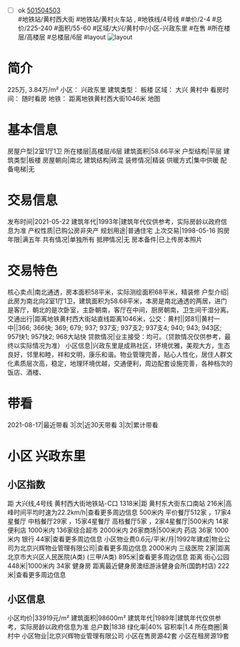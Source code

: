 - [ ] ok [501504503](https://bj.5i5j.com/ershoufang/501504503.html)  
 #地铁站/黄村西大街 #地铁站/黄村火车站 ,  #地铁线/4号线
#单价/2-4 #总价/225-240 #面积/55-60   #区域/大兴/黄村中/小区-兴政东里 #在售 #所在楼层/高楼层 #总楼层/6层 #layout 
![layout](http://image2a.5i5j.com/bdir/layout/998e49d9d5fb426db7a3ca0876b6f4e5.png_P5.jpg) 
# 简介 
 225万,  3.84万/m² 
小区： 兴政东里
建筑类型： 板楼
区域： 大兴 黄村中
看房时间： 随时看房
地铁： 距离地铁黄村西大街1046米 地图
# 基本信息 
 房屋户型|2室1厅1卫
所在楼层|高楼层/6层
建筑面积|58.66平米
户型结构|平层
建筑类型|板楼
房屋朝向|南北
建筑结构|砖混
装修情况|精装
供暖方式|集中供暖
配备电梯|无
# 交易信息 
 发布时间|2021-05-22
建筑年代|1993年|建筑年代仅供参考，实际房龄以政府信息为准
产权性质|已购公房非央产
规划用途|普通住宅
上次交易|1998-05-16
购房年限|满五年
共有情况|单独所有
抵押情况|无
房本备件|已上传房本照片
# 交易特色 
 核心卖点|南北通透，房本面积58平米，实际测绘面积68平米，精装修
户型介绍|此房为南北向2室1厅1卫，建筑面积为58.68平米，本房是南北通透的两居，进门是客厅，朝北的是次卧室，主卧朝南，客厅在中间，厨房朝南，卫生间干湿分离。
交通出行|距离地铁黄村西大街站直线距离1046米，公交：黄村||郊81||黄村一中||366; 366快; 369; 679; 937; 937支; 937支2; 937支4; 940; 943; 943区; 957快1; 957快2; 968大站快
贷款情况|业主接受：均可。（贷款情况仅供参考，最终以实际情况为准）
小区信息|兴政东里是成熟社区，环境优雅，美观大方，生态良好，邻里和睦，祥和文明，康乐和谐。物业管理完善，贴心人性化，居住人群文化素质层次高，稳定，地理环境优越，交通便利，周边配套设施完善，各种档次的饭店、酒楼、
# 带看 
 2021-08-17|最近带看	 3|次|近30天带看	 3|次|累计带看
# 小区 兴政东里
## 小区指数 
 距 大兴线,4号线 黄村西大街地铁站-C口 1318米|距 黄村东大街东口南站 216米|高峰时间平均时速为22.2km/h|查看更多周边信息
500米内 平价餐厅512家 ，17家4星餐厅
中档餐厅29家 ，15家4星餐厅
高档餐厅5家 ，2家4星餐厅|500米内 14家便利店
1000米内 136家综合超市
2000米内 26家商场|500米内 药店 36家
1000米内 银行 44家|查看更多周边信息
小区物业费0.6元/平米/月|1992年建成|物业公司为北京兴辉物业管理有限公司|查看更多周边信息
2000米内 三级医院 2家|距离 北京市大兴区人民医院(A类) (三甲/A类) 895米|查看更多周边信息
距离 街心公园 448米|1000米内 34家 健身房
距离最近健身房澳纽游泳健身会所(国韵村店) 222米|查看更多周边信息
## 小区信息 
 小区均价|33919元/m²
建筑面积|98600m²
建筑年代|1989年|建筑年代仅供参考，实际房龄以政府信息为准
总户数|1838
绿化率|40%
容积率|1.4
所在商圈|黄村中
小区物业|北京兴辉物业管理有限公司
小区在售房源42套
小区在租房源19套
